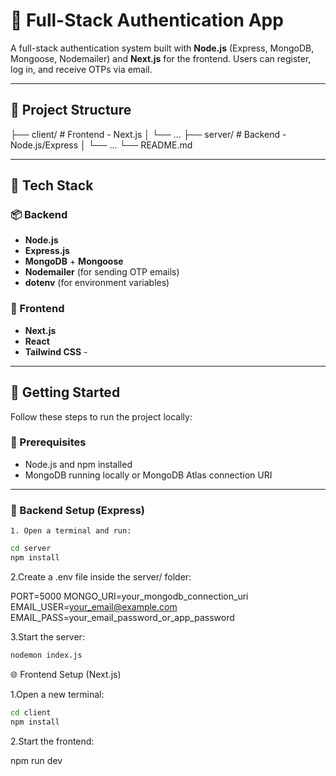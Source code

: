 # 🔐 Full-Stack Authentication App

A full-stack authentication system built with **Node.js** (Express, MongoDB, Mongoose, Nodemailer) and **Next.js** for the frontend. Users can register, log in, and receive OTPs via email.

---

## 📁 Project Structure

├── client/ # Frontend - Next.js
│ └── ...
├── server/ # Backend - Node.js/Express
│ └── ...
└── README.md


---

## 🧰 Tech Stack

### 📦 Backend
- **Node.js**
- **Express.js**
- **MongoDB** + **Mongoose**
- **Nodemailer** (for sending OTP emails)
- **dotenv** (for environment variables)

### 🎨 Frontend
- **Next.js**
- **React**
- **Tailwind CSS** -

---

## 🚀 Getting Started

Follow these steps to run the project locally:

### 🔧 Prerequisites
- Node.js and npm installed
- MongoDB running locally or MongoDB Atlas connection URI

---

### 🔌 Backend Setup (Express)

    1. Open a terminal and run:

```bash
cd server
npm install
```
2.Create a .env file inside the server/ folder:

PORT=5000
MONGO_URI=your_mongodb_connection_uri
EMAIL_USER=your_email@example.com
EMAIL_PASS=your_email_password_or_app_password

3.Start the server:

```bash
nodemon index.js
```

🌐 Frontend Setup (Next.js)

1.Open a new terminal:

```bash
cd client
npm install
```

2.Start the frontend:

npm run dev
